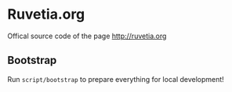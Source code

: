 # Ruvetia.org
Offical source code of the page http://ruvetia.org

## Bootstrap
Run `script/bootstrap` to prepare everything for local development!
